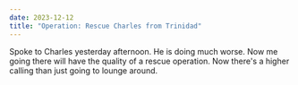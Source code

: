 ```yaml
---
date: 2023-12-12
title: "Operation: Rescue Charles from Trinidad"
---
```


Spoke to Charles yesterday afternoon. He is doing much worse. Now me going there will have the quality of a rescue operation. Now there's a higher calling than just going to lounge around.
